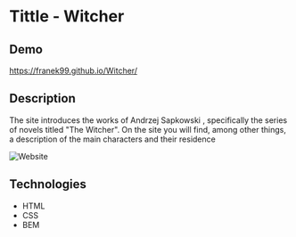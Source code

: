 # Tittle - Witcher
## Demo 
https://franek99.github.io/Witcher/
## Description
The site introduces the works of Andrzej Sapkowski , specifically the series of novels titled "The Witcher".
On the site you will find, among other things, a description of the main characters and their residence 


![Website](images/Animation2.gif)

## Technologies
- HTML
- CSS
- BEM


